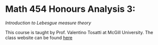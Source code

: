 # Math 454 Honours Analysis 3:
*Introduction to Lebesgue measure theory*

This course is taught by Prof. Valentino Tosatti at McGill University. The class website can be found [here](https://www.math.mcgill.ca/tosatti/ha/ha.html)
